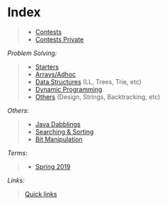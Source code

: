 # Index
> - [Contests](https://github.com/anicksaha/leetcode/blob/master/md-files/contests.md)
> - [Contests Private](https://github.com/anicksaha/leetcode/blob/master/md-files/contests-private.md)

_Problem Solving:_

> - [Starters](https://github.com/anicksaha/leetcode/blob/master/md-files/starters.md)
> - [Arrays/Adhoc](https://github.com/anicksaha/leetcode/blob/master/md-files/arrays.md)
> - [Data Structures](https://github.com/anicksaha/leetcode/blob/master/md-files/data-structures.md) (LL, Trees, Trie, etc)
> - [Dynamic Programming](https://github.com/anicksaha/leetcode/blob/master/md-files/dp.md)
> - [Others](https://github.com/anicksaha/leetcode/blob/master/md-files/others.md) (Design, Strings, Backtracking, etc)

_Others_:
> - [Java Dabblings](https://github.com/anicksaha/leetcode/blob/master/md-files/java.md)
> - [Searching & Sorting](https://github.com/anicksaha/leetcode/blob/master/md-files/sorting.md)
> - [Bit Manipulation](https://github.com/anicksaha/leetcode/blob/master/md-files/bit-manipulation.md)

_Terms_:
> - [Spring 2019](https://github.com/anicksaha/leetcode/blob/master/md-files/spring-2019.md)

_Links:_

> [Quick links](https://github.com/anicksaha/leetcode/blob/master/md-files/quick-links.md)
